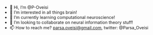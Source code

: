 - 👋 Hi, I’m @P-Oveisi
- 👀 I’m interested in all things brain!
- 🌱 I’m currently learning computational neuroscience!
- 💞️ I’m looking to collaborate on neural information theory stuff!
- 📫 How to reach me? parsa.oveisi@gmail.com, twitter: @Parsa_Oveisi

<!---
P-Oveisi/P-Oveisi is a ✨ special ✨ repository because its `README.md` (this file) appears on your GitHub profile.
You can click the Preview link to take a look at your changes.
--->
